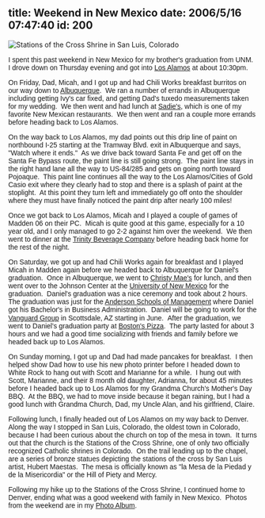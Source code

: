 title: Weekend in New Mexico
date: 2006/5/16 07:47:40
id: 200
---
![Stations of the Cross Shrine in San Luis, Colorado](/journal_images/mini-DSC00854.jpg)

<font face="Arial">I spent this past weekend in New Mexico for my brother's graduation from UNM.  I drove down on Thursday evening and got into [Los Alamos](http://wikitravel.org/en/Los_Alamos) at about 10:30pm.</font>

<font face="Arial">On Friday, Dad, Micah, and I got up and had Chili Works breakfast burritos on our way down to [Albuquerque](http://wikitravel.org/en/Albuquerque).  We ran a number of errands in Albuquerque including getting Ivy's car fixed, and getting Dad's tuxedo measurements taken for my wedding.  We then went and had lunch at [Sadie's](http://www.sadiessalsa.com/), which is one of my favorite New Mexican restaurants.  We then went and ran a couple more errands before heading back to Los Alamos.</font>

<font face="Arial">On the way back to Los Alamos, my dad points out this drip line of paint on northbound I-25 starting at the Tramway Blvd. exit in Albuquerque and says, "Watch where it ends."  As we drive back toward Santa Fe and get off on the Santa Fe Bypass route, the paint line is still going strong.  The paint line stays in the right hand lane all the way to US-84/285 and gets on going north toward Pojoaque.  This paint line continues all the way to the Los Alamos/Cities of Gold Casio exit where they clearly had to stop and there is a splash of paint at the stoplight.  At this point they turn left and immediately go off onto the shoulder where they must have finally noticed the paint drip after nearly 100 miles!</font>

<font face="Arial">Once we got back to Los Alamos, Micah and I played a couple of games of Madden 06 on their PC.  Micah is quite good at this game, especially for a 10 year old, and I only managed to go 2-2 against him over the weekend.  We then went to dinner at the [Trinity Beverage Company](http://www.trinitybevco.com/) before heading back home for the rest of the night.</font>

<font face="Arial">On Saturday, we got up and had Chili Works again for breakfast and I played Micah in Madden again before we headed back to Albuquerque for Daniel's graduation.  Once in Albuquerque, we went to [Christy Mae's](http://www.christymaes.com/) for lunch, and then went over to the Johnson Center at the [University of New Mexico](http://www.unm.edu/) for the graduation.  Daniel's graduation was a nice ceremony and took about 2 hours.  The graduation was just for the [Anderson Schools of Management](http://www.mgt.unm.edu/) where Daniel got his Bachelor's in Business Administration.  Daniel will be going to work for the [Vanguard Group](http://www.vanguard.com/) in Scottsdale, AZ starting in June. </font> <font face="Arial">After the graduation, we went to Daniel's graduation party at [Boston's Pizza](http://www.bostonsgourmet.com/).  The party lasted for about 3 hours and we had a good time socializing with friends and family before we headed back up to Los Alamos.</font>

<font face="Arial">On Sunday morning, I got up and Dad had made pancakes for breakfast.  I then helped show Dad how to use his new photo printer before I headed down to White Rock to hang out with Scott and Marianne for a while.  I hung out with Scott, Marianne, and their 8 month old daughter, Adrianna, for about 45 minutes before I headed back up to Los Alamos for my Grandma Church's Mother's Day BBQ.  At the BBQ, we had to move inside because it began raining, but I had a good lunch with Grandma Church, Dad, my Uncle Alan, and his girlfriend, Claire. </font>

<font face="Arial">Following lunch, I finally headed out of Los Alamos on my way back to Denver.  Along the way I stopped in San Luis, Colorado, the oldest town in Colorado, because I had been curious about the church on top of the mesa in town.  It turns out that the church is the Stations of the Cross Shrine, one of only two officially recognized Catholic shrines in Colorado.  On the trail leading up to the chapel, are a series of bronze statues depicting the stations of the cross by San Luis artist, Hubert Maestas.  The mesa is officially known as "la Mesa de la Piedad y de la Misericordia" or the Hill of Piety and Mercy.</font>

<font face="Arial">Following my hike up to the Stations of the Cross Shrine, I continued home to Denver, ending what was a good weekend with family in New Mexico.  Photos from the weekend are in my [Photo Album](/edit/Photo.aspx).</font>